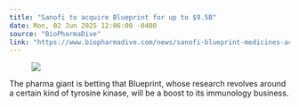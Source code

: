 ```yaml
---
title: "Sanofi to acquire Blueprint for up to $9.5B"
date: Mon, 02 Jun 2025 12:06:00 -0400
source: "BioPharmaDive"
link: "https://www.biopharmadive.com/news/sanofi-blueprint-medicines-acquisition-deal-immunology/749557/"
---
```


<figure><div><img src="https://imgproxy.divecdn.com/FBR1IQNmU9Hqatva496Zg2G8JMHsqV0UGsf4LMARqYo/g:nowe:189:144/c:1776:1003/rs:fill:1600:900:1/Z3M6Ly9kaXZlc2l0ZS1zdG9yYWdlL2RpdmVpbWFnZS80OTY5MDc4MzcxMl8yYTc1ZmQ5M2MyX28uanBn.webp" /></div></figure><p>The pharma giant is betting that Blueprint, whose research&nbsp;revolves around a certain kind of tyrosine kinase, will be a boost to its immunology business.</p>
